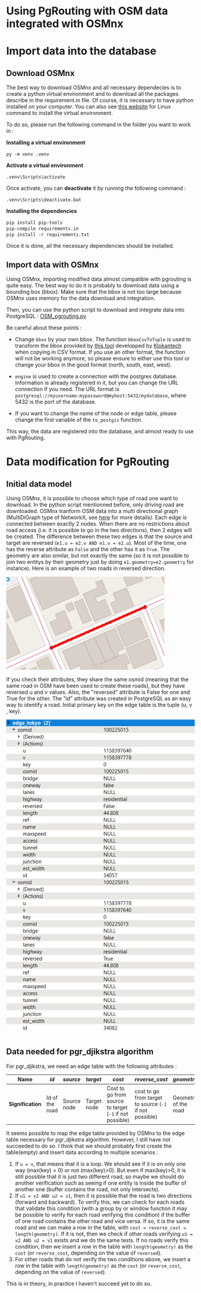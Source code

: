 # Using PgRouting with OSM data integrated with OSMnx

# Import data into the database

## Download OSMnx

The best way to download OSMnx and all necessary dependecies is to create a python virtual environment and to download all the packages describe in the requirement.in file.
Of course, it is necessary to have python installed on your computer.
You can also see [this website](https://packaging.python.org/en/latest/guides/installing-using-pip-and-virtual-environments/) for Linux command to install the virtual environment.

To do so, please run the following command in the folder you want to work in :

**Installing a virtual environment**
```console
py -m venv .venv
```

**Activate a virtual environment**
```console
.venv\Scripts\activate
```

Once activate, you can **deactivate** it by running the following command :
```console
.venv\Scripts\deactivate.bat
```

**Installing the dependencies**

```console
pip install pip-tools
pip-compile requirements.in
pip install -r requirements.txt
```

Once it is done, all the necessary dependencies should be installed.

## Import data with OSMnx

Using OSMnx, importing modified data almost compatible with pgrouting is quite easy.
The best way to do it is probably to download data using a bounding box (bbox).
Make sure that the bbox is not too large because OSMnx uses memory for the data download and integration.

Then, you can use the python script to download and integrate data into PostgreSQL : [OSM_pgrouting.py](../Python/OSM_pgrouting.py)

Be careful about these points :

- Change `bbox` by your own bbox. The function `bboxCsvToTuple` is used to transform the bbox provided by [this tool](https://boundingbox.klokantech.com/) developped by [Klokantech](https://www.klokantech.com/) when copying in CSV format.
If you use an other format, the function will not be working anymore, so please ensure to either use this tool or change your bbox in the good format (north, south, east, west).

- `engine` is used to create a connection with the postgres database. Information is already registered in it, but you can change the URL connection if you need. The URL format is `postgresql://myusername:mypassword@myhost:5432/mydatabase`, where 5432 is the port of the database.

- If you want to change the name of the node or edge table, please change the first variable of the `to_postgis` function.

This way, the data are registered into the database, and almost ready to use with PgRouting.

# Data modification for PgRouting

## Initial data model

Using OSMnx, it is possible to choose which type of road one want to download.
In the python script mentionned before, only driving road are downloaded.
OSMnx tranform OSM data into a multi directional graph (MultiDiGraph type of NetworkX, see [here](https://networkx.org/documentation/stable/reference/classes/multidigraph.html) for more details).
Each edge is connected between exactly 2 nodes.
When there are no restrictions about road access (i.e. it is possible to go in the two directions), then 2 edges will be created.
The difference between these two edges is that the source and target are reversed (`e1.u = e2.v AND e1.v = e2.u`).
Most of the time, one has the reverse attribute as `False` and the other has it as `True`.
The geometry are also similar, but not exactly the same (so it is not possible to join two entitys by their geometry just by doing `e1.geometry=e2.geometry` for instance).
Here is an example of two roads in reversed direction.

![2 similar roads on a map](image.png)

If you check their attributes, they share the same osmid (meaning that the same road in OSM have been used to create these roads), but they have reversed u and v values.
Also, the "reversed" attribute is False for one and True for the other.
The "id" attribute was created in PostgreSQL as an easy way to identify a road.
Initial primary key on the edge table is the tuple (u, v , key).

![Attributes of these 2 roads](image-1.png)

## Data needed for pgr_djikstra algorithm

For pgr_djikstra, we need an edge table with the following attributes :

| Name | *id* | *source* | *target* | *cost* | *reverse_cost* | *geometry* |
| - | - | - | - | - | - | - |
| **Signification** | Id of the road| Source node| Target node| Cost to go from source to target (`-1` if not possible)| cost to go from target to source (`-1` if not possible)| Geometry of the road|

It seems possible to map the edge table provided by OSMnx to the edge table necessary for pgr_djikstra algorithm.
However, I still have not succeeded to do so.
I think that we should probably first create the table(empty) and insert data according to multiple scenarios :

1. If `u = v`, that means that it is a loop. We should see if it is on only one way (max(key) = 0) or not (max(key)>0). But even if max(key)>0, it is still possible that it is just two different road, so maybe we should do another verification such as seeing if one entity is inside the buffer of another one (buffer contains the road, not only intersects).
2. If `u1 = v2 AND u2 = v1`, then it is possible that the road is two directions (forward and backward). To verify this, we can check for each roads that validate this condition (with a group by or window function it may be possible to verify for each road verifying this condition) if the buffer of one road contains the other road and vice versa. If so, it is the same road and we can make a row in the table, with `cost = reverse_cost = length(geometry)`. If it is not, then we check if other roads verifying `u1 = v2 AND u2 = v1` exists and we do the same tests. If no roads verify this condition, then we insert a row in the table with `length(geometry)` as the `cost` (or `reverse_cost`, depending on the value of `reversed`).
3. For other roads that do not verify the two conditions above, we insert a row in the table with `length(geometry)` as the `cost` (or `reverse_cost`, depending on the value of `reversed`).

This is in theory, in practice I haven't succeed yet to do so.